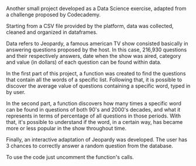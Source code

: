 Another small project developed as a Data Science exercise, adapted from a challenge proposed by Codecademy.

Starting from a CSV file provided by the platform, data was collected, cleaned and organized in dataframes.  

Data refers to Jeopardy, a famous american TV show consisted basically in answering questions proposed by the host. In this case, 216,930 questions and their respectively answers, date when the show was aired, category and value (in dollars) of each question can be found within data.

In the first part of this project, a function was created to find the questions that contain all the words of a specific list. Following that, it is possible to discover the average value of questions containing a specific word, typed in by user. 

In the second part, a function discovers how many times a specific word can be found in questions of both 90's and 2000's decades, and what it represents in terms of percentage of all questions in those periods. With that, it's possible to understand if the word, in a certain way, has became more or less popular in the show throughout time.

Finally, an interactive adaptation of Jeopardy was developed. The user has 3 chances to correctly answer a random question from the database.

To use the code just uncomment the function's calls.
